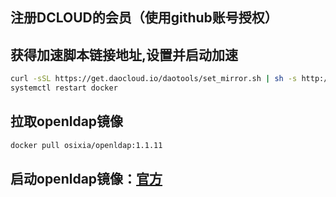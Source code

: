 ## 注册DCLOUD的会员（使用github账号授权）

## 获得加速脚本链接地址,设置并启动加速
```sh
curl -sSL https://get.daocloud.io/daotools/set_mirror.sh | sh -s http://b2339ee9.m.daocloud.io
systemctl restart docker
```

## 拉取openldap镜像
```sh
docker pull osixia/openldap:1.1.11
```

## 启动openldap镜像：[官方](https://github.com/osixia/docker-openldap)